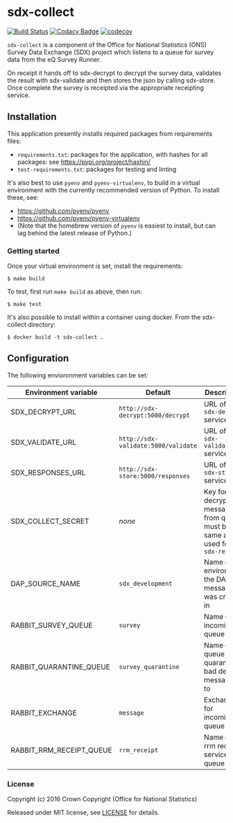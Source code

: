 # sdx-collect

[![Build Status](https://github.com/ONSdigital/sdx-collect/workflows/Build/badge.svg)](https://github.com/ONSdigital/sdx-collect) [![Codacy Badge](https://api.codacy.com/project/badge/Grade/858afbc345f64b288b8aef4c6600f82d)](https://www.codacy.com/app/ons-sdc/sdx-collect?utm_source=github.com&amp;utm_medium=referral&amp;utm_content=ONSdigital/sdx-collect&amp;utm_campaign=Badge_Grade) [![codecov](https://codecov.io/gh/ONSdigital/sdx-collect/branch/master/graph/badge.svg)](https://codecov.io/gh/ONSdigital/sdx-collect)

``sdx-collect`` is a component of the Office for National Statistics (ONS) Survey Data Exchange (SDX) project which listens to a queue for survey data from the eQ Survey Runner.

On receipt it hands off to sdx-decrypt to decrypt the survey data, validates the result with sdx-validate and then stores the json by calling sdx-store. Once complete the survey is receipted
via the appropriate receipting service.

## Installation
This application presently installs required packages from requirements files:
- `requirements.txt`: packages for the application, with hashes for all packages: see https://pypi.org/project/hashin/   
- `test-requirements.txt`: packages for testing and linting

It's also best to use `pyenv` and `pyenv-virtualenv`, to build in a virtual environment with the currently recommended version of Python.  To install these, see:
- https://github.com/pyenv/pyenv
- https://github.com/pyenv/pyenv-virtualenv
- (Note that the homebrew version of `pyenv` is easiest to install, but can lag behind the latest release of Python.)

### Getting started
Once your virtual environment is set, install the requirements:
```shell
$ make build
```

To test, first run `make build` as above, then run:
```shell
$ make test
```

It's also possible to install within a container using docker. From the sdx-collect directory:
```shell
$ docker build -t sdx-collect .
```
## Configuration

The following envioronment variables can be set:

| Environment variable      | Default                               | Description
|---------------------------|---------------------------------------|---------------
| SDX_DECRYPT_URL           | ``http://sdx-decrypt:5000/decrypt``   | URL of the ``sdx-decrypt`` service
| SDX_VALIDATE_URL          | ``http://sdx-validate:5000/validate`` | URL of the ``sdx-validate`` service
| SDX_RESPONSES_URL         | ``http://sdx-store:5000/responses``   | URL of the ``sdx-store`` service
| SDX_COLLECT_SECRET        | _none_                                | Key for decrypting messages from queue, must be the same as used for ``sdx-receipt``
| DAP_SOURCE_NAME           | ``sdx_development``                   | Name of the environment the DAP message was created in
| RABBIT_SURVEY_QUEUE       | ``survey``                            | Name of incoming queue
| RABBIT_QUARANTINE_QUEUE   | ``survey_quarantine``                 | Name of queue to quarantine bad decrypt messages to
| RABBIT_EXCHANGE           | ``message``                           | Exchange for incoming queue
| RABBIT_RRM_RECEIPT_QUEUE  | ``rrm_receipt``                       | Name of rrm receipt service queue

### License

Copyright (c) 2016 Crown Copyright (Office for National Statistics)

Released under MIT license, see [LICENSE](LICENSE) for details.
